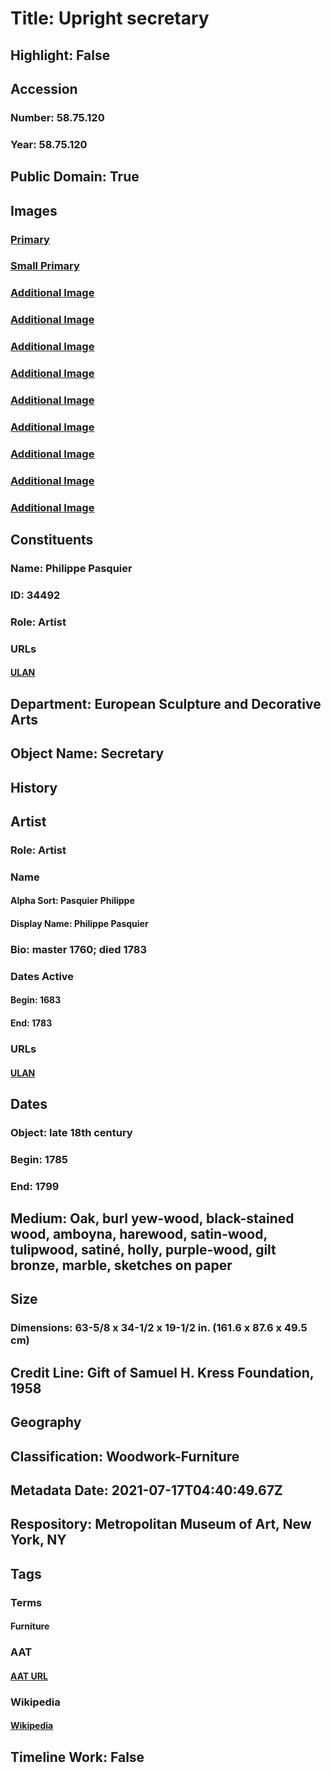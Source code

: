 # Title: Upright secretary
## Highlight: False
## Accession
### Number: 58.75.120
### Year: 58.75.120
## Public Domain: True
## Images
### [Primary](https://images.metmuseum.org/CRDImages/es/original/166563.jpg)
### [Small Primary](https://images.metmuseum.org/CRDImages/es/web-large/166563.jpg)
### [Additional Image](https://images.metmuseum.org/CRDImages/es/original/166570.jpg)
### [Additional Image](https://images.metmuseum.org/CRDImages/es/original/166564.jpg)
### [Additional Image](https://images.metmuseum.org/CRDImages/es/original/166565.jpg)
### [Additional Image](https://images.metmuseum.org/CRDImages/es/original/166566.jpg)
### [Additional Image](https://images.metmuseum.org/CRDImages/es/original/166568.jpg)
### [Additional Image](https://images.metmuseum.org/CRDImages/es/original/166569.jpg)
### [Additional Image](https://images.metmuseum.org/CRDImages/es/original/170019.jpg)
### [Additional Image](https://images.metmuseum.org/CRDImages/es/original/170123.jpg)
### [Additional Image](https://images.metmuseum.org/CRDImages/es/original/170124.jpg)
## Constituents
### Name: Philippe Pasquier
### ID: 34492
### Role: Artist
### URLs
#### [ULAN](http://vocab.getty.edu/page/ulan/500091569)
## Department: European Sculpture and Decorative Arts
## Object Name: Secretary
## History
## Artist
### Role: Artist
### Name
#### Alpha Sort: Pasquier Philippe
#### Display Name: Philippe Pasquier
### Bio: master 1760; died 1783
### Dates Active
#### Begin: 1683
#### End: 1783
### URLs
#### [ULAN](http://vocab.getty.edu/page/ulan/500091569)
## Dates
### Object: late 18th century
### Begin: 1785
### End: 1799
## Medium: Oak, burl yew-wood, black-stained wood, amboyna, harewood, satin-wood, tulipwood, satiné, holly, purple-wood, gilt bronze, marble, sketches on paper
## Size
### Dimensions: 63-5/8 x 34-1/2 x 19-1/2 in.  (161.6 x 87.6 x 49.5 cm)
## Credit Line: Gift of Samuel H. Kress Foundation, 1958
## Geography
## Classification: Woodwork-Furniture
## Metadata Date: 2021-07-17T04:40:49.67Z
## Respository: Metropolitan Museum of Art, New York, NY
## Tags
### Terms
#### Furniture
### AAT
#### [AAT URL](http://vocab.getty.edu/page/aat/300037680)
### Wikipedia
#### [Wikipedia]()
## Timeline Work: False
